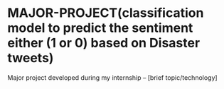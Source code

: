 # MAJOR-PROJECT(classification model to predict the sentiment either (1 or 0) based on Disaster tweets)
Major project developed during my internship – [brief topic/technology]
